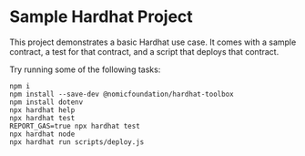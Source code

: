 # Sample Hardhat Project

This project demonstrates a basic Hardhat use case. It comes with a sample contract, a test for that contract, and a script that deploys that contract.

Try running some of the following tasks:

```shell
npm i
npm install --save-dev @nomicfoundation/hardhat-toolbox
npm install dotenv
npx hardhat help
npx hardhat test
REPORT_GAS=true npx hardhat test
npx hardhat node
npx hardhat run scripts/deploy.js
```
